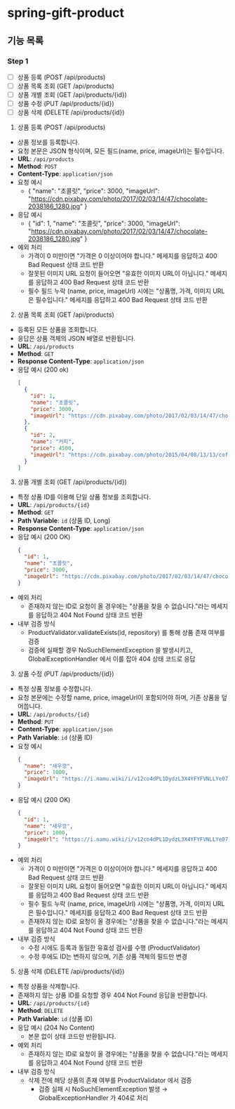 # spring-gift-product

## 기능 목록

### Step 1

- [ ] 상품 등록 (POST /api/products)
- [ ] 상품 목록 조회 (GET /api/products)
- [ ] 상품 개별 조회 (GET /api/products/{id})
- [ ] 상품 수정 (PUT /api/products/{id})
- [ ] 상품 삭제 (DELETE /api/products/{id})

1. 상품 등록 (POST /api/products)
  - 상품 정보를 등록합니다.  
  - 요청 본문은 JSON 형식이며, 모든 필드(name, price, imageUrl)는 필수입니다.
  - **URL**: `/api/products`
  - **Method**: `POST`
  - **Content-Type**: `application/json`
  - 요청 예시
    - {
        "name": "초콜릿",
        "price": 3000,
        "imageUrl": "https://cdn.pixabay.com/photo/2017/02/03/14/47/chocolate-2038186_1280.jpg"
      }
  - 응답 예시
    - {
        "id": 1,
        "name": "초콜릿",
        "price": 3000,
        "imageUrl": "https://cdn.pixabay.com/photo/2017/02/03/14/47/chocolate-2038186_1280.jpg"
      }
  - 예외 처리
    - 가격이 0 미만이면 "가격은 0 이상이어야 합니다." 메세지를 응답하고 400 Bad Request 상태 코드 반환
    - 잘못된 이미지 URL 요청이 들어오면 "유효한 이미지 URL이 아닙니다." 메세지를 응답하고 400 Bad Request 상태 코드 반환
    - 필수 필드 누락 (name, price, imageUrl) 시에는 "상품명, 가격, 이미지 URL은 필수입니다." 메세지를 응답하고 400 Bad Request 상태 코드 반환

2. 상품 목록 조회 (GET /api/products)
  - 등록된 모든 상품을 조회합니다.  
  - 응답은 상품 객체의 JSON 배열로 반환됩니다.
  - **URL**: `/api/products`
  - **Method**: `GET`
  - **Response Content-Type**: `application/json`
  - 응답 예시 (200 ok)
    ```json
    [
      {
        "id": 1,
        "name": "초콜릿",
        "price": 3000,
        "imageUrl": "https://cdn.pixabay.com/photo/2017/02/03/14/47/chocolate-2038186_1280.jpg"
      },
      {
        "id": 2,
        "name": "커피",
        "price": 4500,
        "imageUrl": "https://cdn.pixabay.com/photo/2015/04/08/13/13/coffee-712661_1280.jpg"
      }
    ]

3. 상품 개별 조회 (GET /api/products/{id})
  - 특정 상품 ID를 이용해 단일 상품 정보를 조회합니다.
  - **URL**: `/api/products/{id}`
  - **Method**: `GET`
  - **Path Variable**: `id` (상품 ID, Long)
  - **Response Content-Type**: `application/json`
  - 응답 예시 (200 OK)
    ```json
    {
      "id": 1,
      "name": "초콜릿",
      "price": 3000,
      "imageUrl": "https://cdn.pixabay.com/photo/2017/02/03/14/47/chocolate-2038186_1280.jpg"
    }
  - 예외 처리
    - 존재하지 않는 ID로 요청이 올 경우에는 "상품을 찾을 수 없습니다."라는 메세지를 응답하고 404 Not Found 상태 코드 반환
  - 내부 검증 방식
    - ProductValidator.validateExists(id, repository) 를 통해 상품 존재 여부를 검증
    - 검증에 실패할 경우 NoSuchElementException 을 발생시키고, GlobalExceptionHandler 에서 이를 잡아 404 상태 코드로 응답

3. 상품 수정 (PUT /api/products/{id})
  - 특정 상품 정보를 수정합니다.
  - 요청 본문에는 수정할 name, price, imageUrl이 포함되어야 하며, 기존 상품을 덮어씁니다.
  - **URL**: `/api/products/{id}`
  - **Method**: `PUT`
  - **Content-Type**: `application/json`
  - **Path Variable**: `id` (상품 ID)
  - 요청 예시
    ```json
    {
      "name": "새우깡",
      "price": 1000,
      "imageUrl": "https://i.namu.wiki/i/v12co4dPL1DydzL3X4YFYFVNLLYe07BO2zSofx2LmrUG7g1PNWaBOC5Gwa2ip1r6EUxYIYzRze-9qRZVTQeq0lVjv91X_cWPVPb0HXitAg7NoCHDqpvbPZUHE3WyyAE2uead00JqL5w6uIxQQYTDPA.webp"
    }
  - 응답 예시 (200 OK)
    ```json
    {
      "id": 1,
      "name": "새우깡",
      "price": 1000,
      "imageUrl": "https://i.namu.wiki/i/v12co4dPL1DydzL3X4YFYFVNLLYe07BO2zSofx2LmrUG7g1PNWaBOC5Gwa2ip1r6EUxYIYzRze-9qRZVTQeq0lVjv91X_cWPVPb0HXitAg7NoCHDqpvbPZUHE3WyyAE2uead00JqL5w6uIxQQYTDPA.webp"
    }
  - 예외 처리
    - 가격이 0 미만이면 "가격은 0 이상이어야 합니다." 메세지를 응답하고 400 Bad Request 상태 코드 반환
    - 잘못된 이미지 URL 요청이 들어오면 "유효한 이미지 URL이 아닙니다." 메세지를 응답하고 400 Bad Request 상태 코드 반환
    - 필수 필드 누락 (name, price, imageUrl) 시에는 "상품명, 가격, 이미지 URL은 필수입니다." 메세지를 응답하고 400 Bad Request 상태 코드 반환
    - 존재하지 않는 ID로 요청이 올 경우에는 "상품을 찾을 수 없습니다."라는 메세지를 응답하고 404 Not Found 상태 코드 반환
  - 내부 검증 방식
    - 수정 시에도 등록과 동일한 유효성 검사를 수행 (ProductValidator)
    - 수정 후에도 ID는 변하지 않으며, 기존 상품 객체의 필드만 변경

5. 상품 삭제 (DELETE /api/products/{id})
  - 특정 상품을 삭제합니다.
  - 존재하지 않는 상품 ID를 요청할 경우 404 Not Found 응답을 반환합니다.
  - **URL**: `/api/products/{id}`
  - **Method**: `DELETE`
  - **Path Variable**: `id` (상품 ID)
  - 응답 예시 (204 No Content)
    - 본문 없이 상태 코드만 반환됩니다.
  - 예외 처리
    - 존재하지 않는 ID로 요청이 올 경우에는 "상품을 찾을 수 없습니다."라는 메세지를 응답하고 404 Not Found 상태 코드 반환
  - 내부 검증 방식
    - 삭제 전에 해당 상품의 존재 여부를 ProductValidator 에서 검증
      - 검증 실패 시 NoSuchElementException 발생 → GlobalExceptionHandler 가 404로 처리